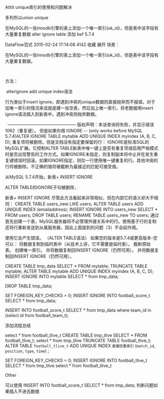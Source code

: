 Atitit unique索引的使用和问题解决

多列所以union unique

在MySQL的一张innodb引擎的表上添加一个唯一索引(uk_id)，但是表中该字段有大量重复数据
alter ignore table 添加 bef 5.7.4

DataFlow范式 2015-02-24 17:14:08  4142  收藏
展开
场景：

在MySQL的一张innodb引擎的表上添加一个唯一索引(uk_id)，但是表中该字段有大量重复数据。

 

方法：

 alterignore add unique index语法

行为类似于insert ignore，即遇到冲突的unique数据则直接抛弃而不报错。对于加唯一索引的情况来说就是建一张空表，然后加上唯一索引，将老数据用insert ignore语法插入到新表中，遇到冲突则抛弃数据。

 
————————————————
版权声明：本该查询将失败，并显示错误1062（重复键）。
但是如果你用 IGNORE
-- (only works before MySQL 5.7.4)ALTER IGNORE TABLE mytable ADD UNIQUE INDEX myindex (A, B, C, D);
重复项将被删除。但是文档没有指定要保留的行：
IGNORE是标准SQL的MySQL扩展。它控制ALTER TABLE新表中唯一键上是否有重复项或启用严格模式时是否出现警告的工作方式。如果IGNORE未指定，则复制副本将中止并在发生重复键错误时回滚。如果IGNORE指定，则仅一行使用唯一键重复的行。其他冲突的行将被删除。不正确的值将被截断为最接近的匹配可接受值。



从MySQL 5.7.4开始，新表+ INSERT IGNORE

ALTER TABLE的IGNORE子句被删除，

新表+ INSERT IGNORE
尽管此方法看起来非常相似，但在内部它的语义却大不相同：
CREATE TABLE users_new LIKE users;
ALTER TABLE users ADD UNIQUE INDEX (emailaddress);
INSERT IGNORE INTO users_new SELECT * FROM users;
DROP TABLE users;
RENAME TABLE users_new TO users;
通过首先创建一个表，MySQL服务器将不必管理外键关系中的行。使用基于行的复制还将行重新发送到从属服务器，因此上面提到的问题（3）不会起作用。


使用它会产生错误。
（ALTER TABLE语法）
如果您的版本是5.7.4或更高版本-您可以：
将数据复制到临时表中（从技术上讲，它不需要是临时表）。
截断原始表。
创建唯一索引。
并将数据复制回INSERT IGNORE（仍然可用）。
并将数据复制回INSERT IGNORE（仍然可用）。

CREATE TABLE tmp_data SELECT * FROM mytable;
TRUNCATE TABLE mytable;
ALTER TABLE mytable ADD UNIQUE INDEX myindex (A, B, C, D);
INSERT IGNORE INTO mytable SELECT * from tmp_data;

DROP TABLE tmp_data;




 SET FOREIGN_KEY_CHECKS = 0;
INSERT IGNORE INTO football_score_t SELECT * from tmp_data;

INSERT      INTO football_score_t SELECT * from tmp_data where team_id in (select   id from football_team_t);



添加流程总结 

select * from football_tlive_t
CREATE TABLE tmp_tlive SELECT * FROM football_tlive_t;
select * from tmp_tlive
TRUNCATE TABLE football_tlive_t;
ALTER TABLE `football_tlive_t`
ADD UNIQUE INDEX `直播防重索引` (`match_id`, `position`, `type`, `time`) ;

 SET FOREIGN_KEY_CHECKS = 0; 
INSERT   IGNORE   INTO football_tlive_t SELECT * from tmp_tlive 
select * from football_tlive_t


Other

可以使用 INSERT  INTO football_score_t SELECT * from tmp_data; 判断问题如果插入不进去数据

